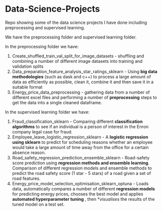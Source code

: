 # Data-Science-Projects
Repo showing some of the data science projects I have done including preprocessing and supervised learning.

We have the preprocessing folder and supervised learning folder.

In the preprocessing folder we have:

1. Create_shuffled_train_val_split_for_image_datasets - shuffling and combining a number of different image datasets into training and validation splits
2. Data_preparation_feature_analysis_star_ratings_sklearn - Using **big data methodologies** (such as dask and c++) to process a large amount of data as efficiently as possible, clean it, combine it and then save it in a suitable format
3. Energy_price_data_preprocessing - gathering data from a number of different excel files and performing a number of **preprocessing** steps to get the data into a single cleaned dataframe. 

In the supervised learning folder we have:

1. Fraud_classification_sklearn - Comparing different **classification algorithms** to see if an individual is a person of interest in the Enron company legal case for fraud.
2. Employee_leave_logistic_regression_sklearn - A **logistic regression using sklearn** to predict for scheduling reasons whether an employee would take a large amount of time away from the office for a certain absence reason.
3. Road_safety_regression_prediction_ensemble_sklearn - Road-safety score prediction using **regression methods and ensemble learning**. Comparison of different regression models and ensemble methods to predict the road safety score (1 star - 5 stars) of a road given a set of road features.
4. Energy_price_model_selection_optimisation_sklearn_optuna - Loads data, automatically compares a number of different **regression models** for predicting energy prices, chooses the best model and applies **automated hyperparameter tuning** , then **visualises* the results of the tuned model on a test set. 
